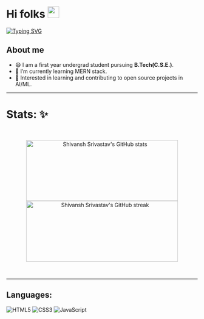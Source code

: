 # Hi folks <img height="30px" src="https://emojis.slackmojis.com/emojis/images/1531849430/4246/blob-sunglasses.gif?1531849430"></h1> 

[![Typing SVG](https://readme-typing-svg.herokuapp.com?color=40EDF7&lines=This+is+Shivansh+Srivastav)](https://github.com/Aryan-Srivastava/)


## About me

- 😄 I am a first year undergrad student pursuing **B.Tech(C.S.E.)**.
- 🌱 I’m currently learning MERN stack.
- 🎯 Interested in learning and contributing to open source projects in AI/ML.

***

# Stats: ✨

<br />

<div align="center">

<img src="https://github-readme-stats.vercel.app/api?username=shivanshsrivastav0208&show_icons=true&theme=tokyonight" alt="Shivansh Srivastav's GitHub stats" width="400" height="160"/> <img src="https://github-readme-streak-stats.herokuapp.com/?user=shivanshsrivastav0208&theme=dark)" alt="Shivansh Srivastav's GitHub streak" width="400" height="160"/>


</div>

<br />

---

## Languages: 
  ![HTML5](https://img.shields.io/badge/html5-%23E34F26.svg?style=for-the-badge&logo=html5&logoColor=white)
  ![CSS3](https://img.shields.io/badge/css3-%231572B6.svg?style=for-the-badge&logo=css3&logoColor=white)
  ![JavaScript](https://img.shields.io/badge/javascript-%23323330.svg?style=for-the-badge&logo=javascript&logoColor=%23F7DF1E)
